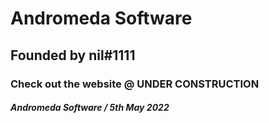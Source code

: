 # Andromeda Software
## Founded by nil#1111
### Check out the website @ UNDER CONSTRUCTION

##### Andromeda Software / 5th May 2022
